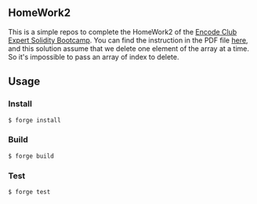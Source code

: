 ## HomeWork2

This is a simple repos to complete the HomeWork2 of the [Encode Club Expert Solidity Bootcamp](https://www.encode.club/expert-solidity-bootcamp).
You can find the instruction in the PDF file [here](../Homework2.pdf), and this solution assume that we delete one element of the array at a time. 
So it's impossible to pass an array of index to delete.

## Usage

### Install

```shell
$ forge install
```

### Build

```shell
$ forge build
```

### Test

```shell
$ forge test
```
